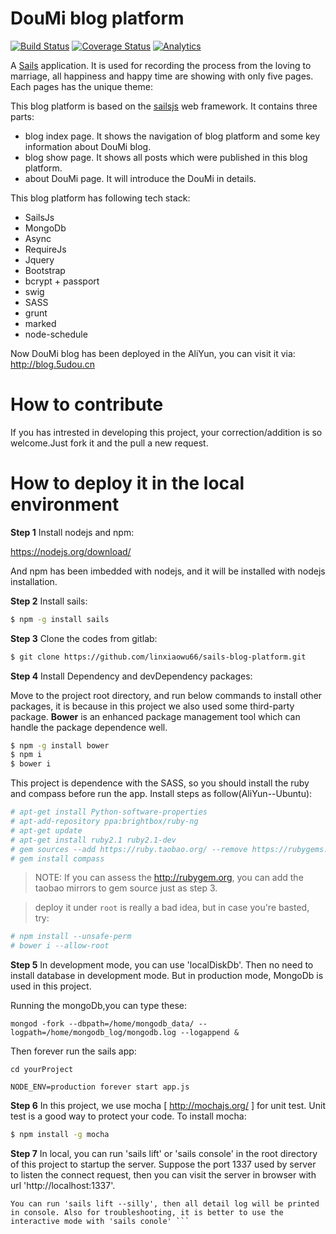 # DouMi blog platform

[![Build Status](https://travis-ci.org/linxiaowu66/douMiBlogPlatform.svg?branch=master)](https://travis-ci.org/linxiaowu66/douMiBlogPlatform)
[![Coverage Status](https://coveralls.io/repos/github/linxiaowu66/douMiBlogPlatform/badge.svg?branch=master)](https://coveralls.io/github/linxiaowu66/douMiBlogPlatform?branch=master)
[![Analytics](https://ga-beacon.appspot.com/UA-85522412-2/welcome-page)](https://github.com/igrigorik/ga-beacon)

A [Sails](http://sailsjs.org) application. It is used for recording the process from the loving to marriage, all happiness and happy time are showing with only five pages. Each pages has the unique theme:

This blog platform is based on the [sailsjs](http://sailsjs.org) web framework. It contains three parts:

+ blog index page. It shows the navigation of blog platform and some key information about DouMi blog.
+ blog show page. It shows all posts which were published in this blog platform.
+ about DouMi page. It will introduce the DouMi in details.

This blog platform has following tech stack:

+ SailsJs
+ MongoDb
+ Async
+ RequireJs
+ Jquery
+ Bootstrap
+ bcrypt + passport
+ swig
+ SASS
+ grunt
+ marked
+ node-schedule

Now DouMi blog has been deployed in the AliYun, you can visit it via: http://blog.5udou.cn

# How to contribute

If you has intrested in developing this project, your correction/addition is so welcome.Just fork it and the pull a new request.


# How to deploy it in the local environment

**Step 1** Install nodejs and npm:

https://nodejs.org/download/

And npm has been imbedded with nodejs, and it will be installed with nodejs installation.

**Step 2** Install sails:
``` bash
$ npm -g install sails
```

**Step 3** Clone the codes from gitlab:
``` bash
$ git clone https://github.com/linxiaowu66/sails-blog-platform.git
```

**Step 4** Install Dependency and devDependency packages:

Move to the project root directory, and run below commands to install other packages, it is because in this project we also used some third-party package. **Bower** is an enhanced package management tool which can handle the package dependence well.

``` bash
$ npm -g install bower
$ npm i
$ bower i
```

This project is dependence with the SASS, so you should install the ruby and compass before run the app. Install steps as follow(AliYun--Ubuntu):

``` bash
# apt-get install Python-software-properties
# apt-add-repository ppa:brightbox/ruby-ng
# apt-get update
# apt-get install ruby2.1 ruby2.1-dev
# gem sources --add https://ruby.taobao.org/ --remove https://rubygems.org/
# gem install compass
```
> NOTE: If you can assess the http://rubygem.org, you can add the taobao mirrors to gem source just as step 3.


> deploy it under `root` is really a bad idea, but in case you're basted, try:

```bash
# npm install --unsafe-perm
# bower i --allow-root
```

**Step 5** In development mode, you can use 'localDiskDb'. Then no need to install database in development mode. But in production mode, MongoDb is used in this project.

Running the mongoDb,you can type these:

```
mongod -fork --dbpath=/home/mongodb_data/ --logpath=/home/mongodb_log/mongodb.log --logappend &

```

Then forever run the sails app:

```
cd yourProject

NODE_ENV=production forever start app.js
```

**Step 6** In this project, we use mocha [ http://mochajs.org/ ] for unit test. Unit test is a good way to protect your code. To install mocha:

``` bash
$ npm install -g mocha
```

**Step 7** In local, you can run 'sails lift' or 'sails console' in the root directory of this project to startup the server. Suppose the port 1337 used by server to listen the connect request, then you can visit the server in
browser with url 'http://localhost:1337'.

``` Troubleshooting tips:
You can run 'sails lift --silly', then all detail log will be printed in console. Also for troubleshooting, it is better to use the interactive mode with 'sails conole' ```
